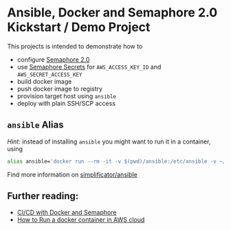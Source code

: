 # Ansible, Docker and Semaphore 2.0 Kickstart / Demo Project

This projects is intended to demonstrate how to 

* configure [Semaphore 2.0](https://simplificator.semaphoreci.com/)
* use [Semaphore Secrets](https://docs.semaphoreci.com/article/66-environment-variables-and-secrets) for `AWS_ACCESS_KEY_ID` and `AWS_SECRET_ACCESS_KEY`
* build docker image
* push docker image to registry
* provision target host using `ansible`
* deploy with plain SSH/SCP access


## `ansible` Alias

*Hint*: instead of installing `ansible` you might want to run it in a container, using 

```bash
alias ansible='docker run --rm -it -v $(pwd)/ansible:/etc/ansible -v ~/.ssh:/root/.ssh simplificator/ansible ansible'
```

Find more information on [simplificator/ansible](https://hub.docker.com/r/simplificator/ansible)

## Further reading:

* [CI/CD with Docker and Semaphore](https://semaphoreci.com/docs/docker/setting-up-continuous-integration-for-docker-project.html)
* [How to Run a docker container in AWS cloud](https://github.com/simplificator/doc/wiki/Run-a-docker-container-in-AWS-cloud)

